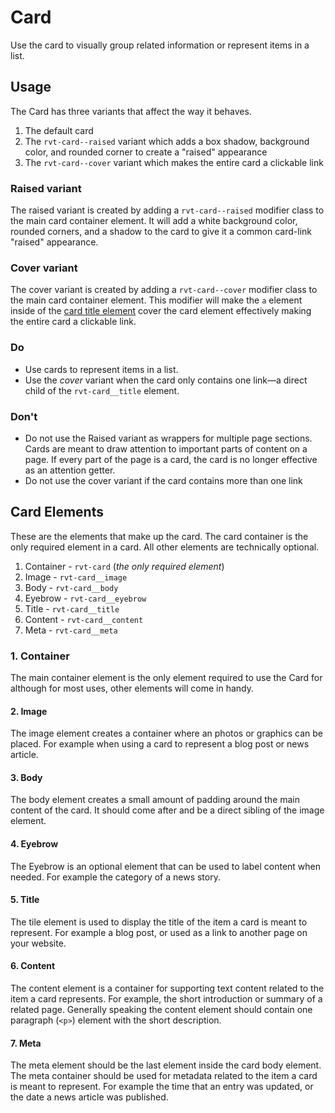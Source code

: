 # Card
Use the card to visually group related information or represent items in a list.

## Usage
The Card has three variants that affect the way it behaves.

1. The default card
2. The `rvt-card--raised` variant which adds a box shadow, background color, and rounded corner to create a "raised" appearance
3. The `rvt-card--cover` variant which makes the entire card a clickable link

### Raised variant
The raised variant is created by adding a `rvt-card--raised` modifier class to the main card container element. It will add a white background color, rounded corners, and a shadow to the card to give it a common card-link "raised" appearance.

### Cover variant
The cover variant is created by adding a `rvt-card--cover` modifier class to the main card container element. This modifier will make the `a` element inside of the [card title element](#link-to-title-element-heading-below) cover the card element effectively making the entire card a clickable link.

### Do
- Use cards to represent items in a list.
- Use the _cover_ variant when the card only contains one link—a direct child of the `rvt-card__title` element.

### Don't
- Do not use the Raised variant as wrappers for multiple page sections. Cards are meant to draw attention to important parts of content on a page. If every part of the page is a card, the card is no longer effective as an attention getter.
- Do not use the cover variant if the card contains more than one link

## Card Elements
These are the elements that make up the card. The card container is the only required element in a card. All other elements are technically optional.

1. Container - `rvt-card` (*the only required element*)
1. Image - `rvt-card__image`
1. Body - `rvt-card__body`
1. Eyebrow - `rvt-card__eyebrow`
1. Title - `rvt-card__title`
1. Content - `rvt-card__content`
1. Meta - `rvt-card__meta`

### 1. Container
The main container element is the only element required to use the Card for although for most uses, other elements will come in handy.

#### 2. Image
The image element creates a container where an photos or graphics can be placed. For example when using a card to represent a blog post or news article.

#### 3. Body
The body element creates a small amount of padding around the main content of the card. It should come after and be a direct sibling of the image element.

#### 4. Eyebrow
The Eyebrow is an optional element that can be used to label content when needed. For example the category of a news story.

#### 5. Title
The tile element is used to display the title of the item a card is meant to represent. For example a blog post, or used as a link to another page on your website.

#### 6. Content
The content element is a container for supporting text content related to the item a card represents. For example, the short introduction or summary of a related page. Generally speaking the content element should contain one paragraph (`<p>`) element with the short description.

#### 7. Meta
The meta element should be the last element inside the card body element. The meta container should be used for metadata related to the item a card is meant to represent. For example the time that an entry was updated, or the date a news article was published.